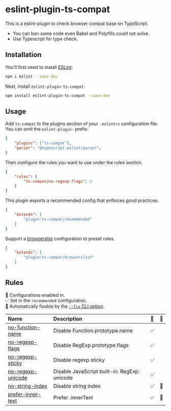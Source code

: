 # eslint-plugin-ts-compat

This is a eslint-plugin to check browser compat base on TypeScript.

* You can ban some code even Babel and Polyfills could not solve.
* Use Typescript for type check.

## Installation

You'll first need to install [ESLint](https://eslint.org/):

```sh
npm i eslint --save-dev
```

Next, install `eslint-plugin-ts-compat`:

```sh
npm install eslint-plugin-ts-compat --save-dev
```

## Usage

Add `ts-compat` to the plugins section of your `.eslintrc` configuration file. You can omit the `eslint-plugin-` prefix:

```json
{
    "plugins": ["ts-compat"],
    "parser": "@typescript-eslint/parser",
}
```


Then configure the rules you want to use under the rules section.

```json
{
    "rules": {
        "ts-compat/no-regexp-flags": 2
    }
}
```

This plugin exports a recommended config that enforces good practices.

```json
{
    "extends": [
        "plugin:ts-compat/recommended"
    ]
}
```

Support a [browserslist](https://www.npmjs.com/package/browserslist) configuration to preset rules.

```json
{
    "extends": [
        "plugin:ts-compat/browserslist"
    ]
}
```

## Rules

<!-- begin auto-generated rules list -->

💼 Configurations enabled in.\
✅ Set in the `recommended` configuration.\
🔧 Automatically fixable by the [`--fix` CLI option](https://eslint.org/docs/user-guide/command-line-interface#--fix).

| Name                                                 | Description                                  | 💼 | 🔧 |
| :--------------------------------------------------- | :------------------------------------------- | :- | :- |
| [no-function-name](docs/rules/no-function-name.md)   | Disable Function.prototype.name              | ✅  |    |
| [no-regexp-flags](docs/rules/no-regexp-flags.md)     | Disable RegExp.prototype.flags               | ✅  |    |
| [no-regexp-sticky](docs/rules/no-regexp-sticky.md)   | Disable regexp sticky                        | ✅  |    |
| [no-regexp-unicode](docs/rules/no-regexp-unicode.md) | Disable JavaScript built-in: RegExp: unicode | ✅  |    |
| [no-string-index](docs/rules/no-string-index.md)     | Disable string index                         | ✅  | 🔧 |
| [prefer-inner-text](docs/rules/prefer-inner-text.md) | Prefer .innerText                            | ✅  | 🔧 |

<!-- end auto-generated rules list -->


